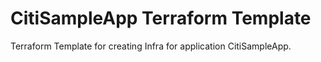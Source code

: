 # CitiSampleApp Terraform Template

Terraform Template for creating Infra for application CitiSampleApp.


